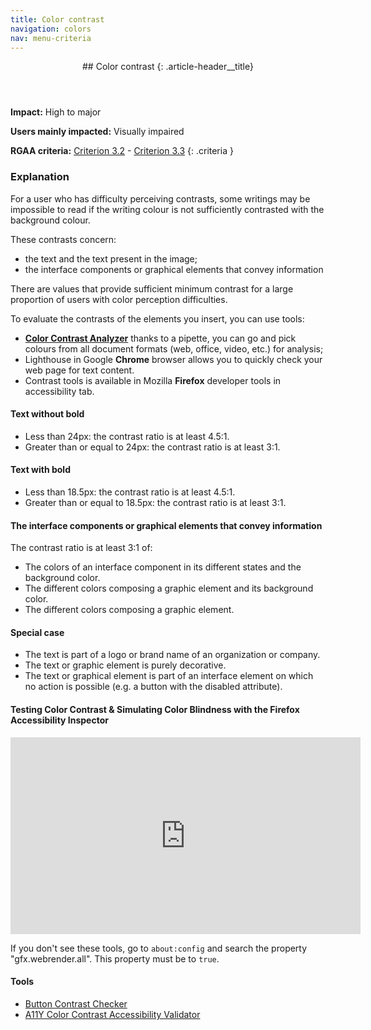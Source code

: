 ```yaml
---
title: Color contrast
navigation: colors
nav: menu-criteria
---
```


<header>
## Color contrast
{: .article-header__title}
</header>

**Impact:** High to major

**Users mainly impacted:** Visually impaired

**RGAA criteria:** [Criterion 3.2](https://www.numerique.gouv.fr/publications/rgaa-accessibilite/methode/criteres/#crit-3-2) - [Criterion 3.3](https://www.numerique.gouv.fr/publications/rgaa-accessibilite/methode/criteres/#crit-3-3)
{: .criteria }

### Explanation

For a user who has difficulty perceiving contrasts, some writings may be impossible to read if the writing colour is not sufficiently contrasted with the background colour.

These contrasts concern:

* the text and the text present in the image;
* the interface components or graphical elements that convey information

There are values that provide sufficient minimum contrast for a large proportion of users with color perception difficulties.

To evaluate the contrasts of the elements you insert, you can use tools:

* [**Color Contrast Analyzer**](https://developer.paciellogroup.com/resources/contrastanalyser/) thanks to a pipette, you can go and pick colours from all document formats (web, office, video, etc.) for analysis;
* Lighthouse in Google **Chrome** browser allows you to quickly check your web page for text content.
* Contrast tools is available in Mozilla **Firefox** developer tools in accessibility tab.

#### Text without bold

* Less than 24px: the contrast ratio is at least 4.5:1.
* Greater than or equal to 24px: the contrast ratio is at least 3:1.

#### Text with bold

* Less than 18.5px: the contrast ratio is at least 4.5:1.
* Greater than or equal to 18.5px: the contrast ratio is at least 3:1.

#### The interface components or graphical elements that convey information

The contrast ratio is at least 3:1 of:

* The colors of an interface component in its different states and the background color.
* The different colors composing a graphic element and its background color.
* The different colors composing a graphic element.

#### Special case
* The text is part of a logo or brand name of an organization or company.
* The text or graphic element is purely decorative.
* The text or graphical element is part of an interface element on which no action is possible (e.g. a button with the disabled attribute).

#### Testing Color Contrast & Simulating Color Blindness with the Firefox Accessibility Inspector

<div class="video"><iframe title="Testing Color Contrast & Simulating Color Blindness with the Firefox Accessibility Inspector" width="560" height="315" src="https://www.youtube.com/embed/eBefjaWud-M" frameborder="0" allow="accelerometer; encrypted-media; gyroscope; picture-in-picture" allowfullscreen></iframe></div>

If you don't see these tools, go to `about:config` and search the property "gfx.webrender.all". This property must be to `true`.

#### Tools

* [Button Contrast Checker](https://www.aditus.io/button-contrast-checker/)
* [A11Y Color Contrast Accessibility Validator](https://color.a11y.com/Contrast/)
